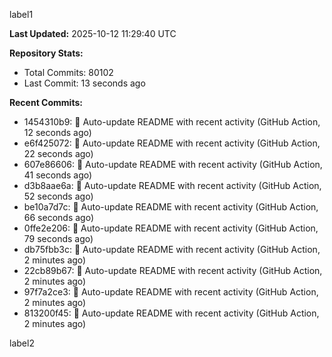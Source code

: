 
label1 
<!-- ACTIVITY_START -->
**Last Updated:** 2025-10-12 11:29:40 UTC

**Repository Stats:**
- Total Commits: 80102
- Last Commit: 13 seconds ago

**Recent Commits:**
- 1454310b9: 🤖 Auto-update README with recent activity (GitHub Action, 12 seconds ago)
- e6f425072: 🤖 Auto-update README with recent activity (GitHub Action, 22 seconds ago)
- 607e86606: 🤖 Auto-update README with recent activity (GitHub Action, 41 seconds ago)
- d3b8aae6a: 🤖 Auto-update README with recent activity (GitHub Action, 52 seconds ago)
- be10a7d7c: 🤖 Auto-update README with recent activity (GitHub Action, 66 seconds ago)
- 0ffe2e206: 🤖 Auto-update README with recent activity (GitHub Action, 79 seconds ago)
- db75fbb3c: 🤖 Auto-update README with recent activity (GitHub Action, 2 minutes ago)
- 22cb89b67: 🤖 Auto-update README with recent activity (GitHub Action, 2 minutes ago)
- 97f7a2ce3: 🤖 Auto-update README with recent activity (GitHub Action, 2 minutes ago)
- 813200f45: 🤖 Auto-update README with recent activity (GitHub Action, 2 minutes ago)
<!-- ACTIVITY_END -->

label2
